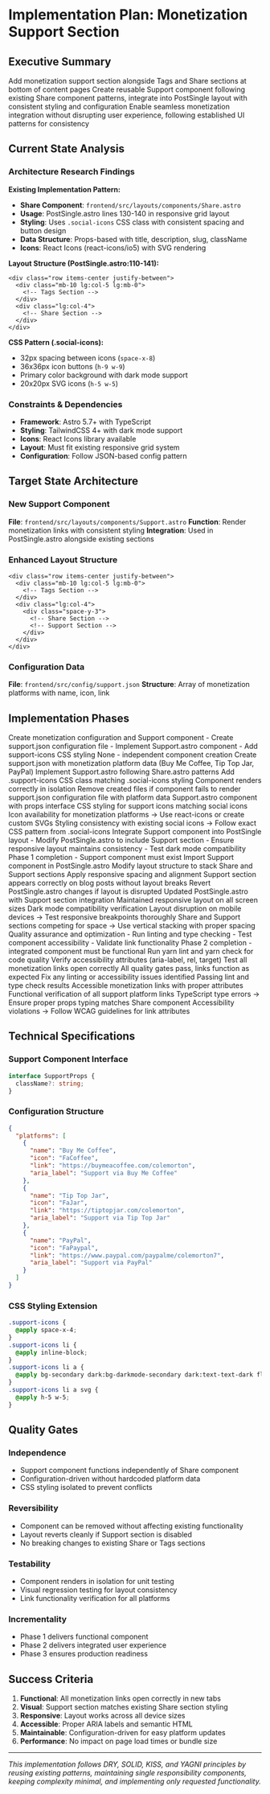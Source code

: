 # Implementation Plan: Monetization Support Section

## Executive Summary

<summary>
  <objective>Add monetization support section alongside Tags and Share sections at bottom of content pages</objective>
  <approach>Create reusable Support component following existing Share component patterns, integrate into PostSingle layout with consistent styling and configuration</approach>
  <value>Enable seamless monetization integration without disrupting user experience, following established UI patterns for consistency</value>
</summary>

## Current State Analysis

### Architecture Research Findings

**Existing Implementation Pattern:**
- **Share Component**: `frontend/src/layouts/components/Share.astro`
- **Usage**: PostSingle.astro lines 130-140 in responsive grid layout
- **Styling**: Uses `.social-icons` CSS class with consistent spacing and button design
- **Data Structure**: Props-based with title, description, slug, className
- **Icons**: React Icons (react-icons/io5) with SVG rendering

**Layout Structure (PostSingle.astro:110-141):**
```astro
<div class="row items-center justify-between">
  <div class="mb-10 lg:col-5 lg:mb-0">
    <!-- Tags Section -->
  </div>
  <div class="lg:col-4">
    <!-- Share Section -->
  </div>
</div>
```

**CSS Pattern (.social-icons):**
- 32px spacing between icons (`space-x-8`)
- 36x36px icon buttons (`h-9 w-9`)
- Primary color background with dark mode support
- 20x20px SVG icons (`h-5 w-5`)

### Constraints & Dependencies

- **Framework**: Astro 5.7+ with TypeScript
- **Styling**: TailwindCSS 4+ with dark mode support
- **Icons**: React Icons library available
- **Layout**: Must fit existing responsive grid system
- **Configuration**: Follow JSON-based config pattern

## Target State Architecture

### New Support Component

**File**: `frontend/src/layouts/components/Support.astro`
**Function**: Render monetization links with consistent styling
**Integration**: Used in PostSingle.astro alongside existing sections

### Enhanced Layout Structure

```astro
<div class="row items-center justify-between">
  <div class="mb-10 lg:col-5 lg:mb-0">
    <!-- Tags Section -->
  </div>
  <div class="lg:col-4">
    <div class="space-y-3">
      <!-- Share Section -->
      <!-- Support Section -->
    </div>
  </div>
</div>
```

### Configuration Data

**File**: `frontend/src/config/support.json`
**Structure**: Array of monetization platforms with name, icon, link

## Implementation Phases

<phase number="1" estimated_effort="0.5 days">
  <objective>Create monetization configuration and Support component</objective>
  <scope>
    - Create support.json configuration file
    - Implement Support.astro component
    - Add support-icons CSS styling
  </scope>
  <dependencies>None - independent component creation</dependencies>

  <implementation>
    <step>Create support.json with monetization platform data (Buy Me Coffee, Tip Top Jar, PayPal)</step>
    <step>Implement Support.astro following Share.astro patterns</step>
    <step>Add .support-icons CSS class matching .social-icons styling</step>
    <validation>Component renders correctly in isolation</validation>
    <rollback>Remove created files if component fails to render</rollback>
  </implementation>

  <deliverables>
    <deliverable>support.json configuration file with platform data</deliverable>
    <deliverable>Support.astro component with props interface</deliverable>
    <deliverable>CSS styling for support icons matching social icons</deliverable>
  </deliverables>

  <risks>
    <risk>Icon availability for monetization platforms → Use react-icons or create custom SVGs</risk>
    <risk>Styling consistency with existing social icons → Follow exact CSS pattern from .social-icons</risk>
  </risks>
</phase>

<phase number="2" estimated_effort="0.5 days">
  <objective>Integrate Support component into PostSingle layout</objective>
  <scope>
    - Modify PostSingle.astro to include Support section
    - Ensure responsive layout maintains consistency
    - Test dark mode compatibility
  </scope>
  <dependencies>Phase 1 completion - Support component must exist</dependencies>

  <implementation>
    <step>Import Support component in PostSingle.astro</step>
    <step>Modify layout structure to stack Share and Support sections</step>
    <step>Apply responsive spacing and alignment</step>
    <validation>Support section appears correctly on blog posts without layout breaks</validation>
    <rollback>Revert PostSingle.astro changes if layout is disrupted</rollback>
  </implementation>

  <deliverables>
    <deliverable>Updated PostSingle.astro with Support section integration</deliverable>
    <deliverable>Maintained responsive layout on all screen sizes</deliverable>
    <deliverable>Dark mode compatibility verification</deliverable>
  </deliverables>

  <risks>
    <risk>Layout disruption on mobile devices → Test responsive breakpoints thoroughly</risk>
    <risk>Share and Support sections competing for space → Use vertical stacking with proper spacing</risk>
  </risks>
</phase>

<phase number="3" estimated_effort="0.25 days">
  <objective>Quality assurance and optimization</objective>
  <scope>
    - Run linting and type checking
    - Test component accessibility
    - Validate link functionality
  </scope>
  <dependencies>Phase 2 completion - integrated component must be functional</dependencies>

  <implementation>
    <step>Run yarn lint and yarn check for code quality</step>
    <step>Verify accessibility attributes (aria-label, rel, target)</step>
    <step>Test all monetization links open correctly</step>
    <validation>All quality gates pass, links function as expected</validation>
    <rollback>Fix any linting or accessibility issues identified</rollback>
  </implementation>

  <deliverables>
    <deliverable>Passing lint and type check results</deliverable>
    <deliverable>Accessible monetization links with proper attributes</deliverable>
    <deliverable>Functional verification of all support platform links</deliverable>
  </deliverables>

  <risks>
    <risk>TypeScript type errors → Ensure proper props typing matches Share component</risk>
    <risk>Accessibility violations → Follow WCAG guidelines for link attributes</risk>
  </risks>
</phase>

## Technical Specifications

### Support Component Interface

```typescript
interface SupportProps {
  className?: string;
}
```

### Configuration Structure

```json
{
  "platforms": [
    {
      "name": "Buy Me Coffee",
      "icon": "FaCoffee",
      "link": "https://buymeacoffee.com/colemorton",
      "aria_label": "Support via Buy Me Coffee"
    },
    {
      "name": "Tip Top Jar",
      "icon": "FaJar",
      "link": "https://tiptopjar.com/colemorton",
      "aria_label": "Support via Tip Top Jar"
    },
    {
      "name": "PayPal",
      "icon": "FaPaypal",
      "link": "https://www.paypal.com/paypalme/colemorton7",
      "aria_label": "Support via PayPal"
    }
  ]
}
```

### CSS Styling Extension

```css
.support-icons {
  @apply space-x-4;
}
.support-icons li {
  @apply inline-block;
}
.support-icons li a {
  @apply bg-secondary dark:bg-darkmode-secondary dark:text-text-dark flex h-9 w-9 items-center justify-center rounded-sm text-center leading-9 text-white hover:bg-primary dark:hover:bg-darkmode-primary transition-colors duration-200;
}
.support-icons li a svg {
  @apply h-5 w-5;
}
```

## Quality Gates

### Independence
- Support component functions independently of Share component
- Configuration-driven without hardcoded platform data
- CSS styling isolated to prevent conflicts

### Reversibility
- Component can be removed without affecting existing functionality
- Layout reverts cleanly if Support section is disabled
- No breaking changes to existing Share or Tags sections

### Testability
- Component renders in isolation for unit testing
- Visual regression testing for layout consistency
- Link functionality verification for all platforms

### Incrementality
- Phase 1 delivers functional component
- Phase 2 delivers integrated user experience
- Phase 3 ensures production readiness

## Success Criteria

1. **Functional**: All monetization links open correctly in new tabs
2. **Visual**: Support section matches existing Share section styling
3. **Responsive**: Layout works across all device sizes
4. **Accessible**: Proper ARIA labels and semantic HTML
5. **Maintainable**: Configuration-driven for easy platform updates
6. **Performance**: No impact on page load times or bundle size

---

*This implementation follows DRY, SOLID, KISS, and YAGNI principles by reusing existing patterns, maintaining single responsibility components, keeping complexity minimal, and implementing only requested functionality.*

